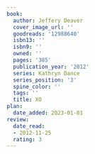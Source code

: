 ```yaml
---
book:
  author: Jeffery Deaver
  cover_image_url: ''
  goodreads: '12988640'
  isbn13: ''
  isbn9: ''
  owned: ''
  pages: '385'
  publication_year: '2012'
  series: Kathryn Dance
  series_position: '3'
  spine_color: ''
  tags: ''
  title: XO
plan:
  date_added: 2023-01-01
review:
  date_read:
  - 2012-11-25
  rating: 3
---
```

